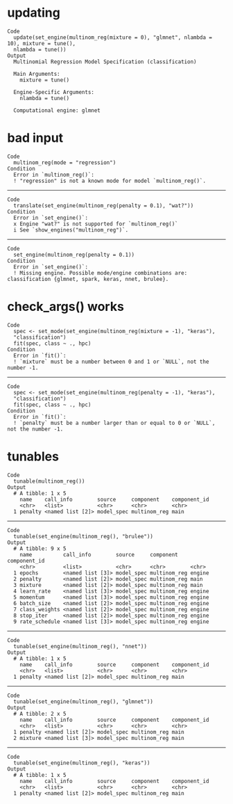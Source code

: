 # updating

    Code
      update(set_engine(multinom_reg(mixture = 0), "glmnet", nlambda = 10), mixture = tune(),
      nlambda = tune())
    Output
      Multinomial Regression Model Specification (classification)
      
      Main Arguments:
        mixture = tune()
      
      Engine-Specific Arguments:
        nlambda = tune()
      
      Computational engine: glmnet 
      

# bad input

    Code
      multinom_reg(mode = "regression")
    Condition
      Error in `multinom_reg()`:
      ! "regression" is not a known mode for model `multinom_reg()`.

---

    Code
      translate(set_engine(multinom_reg(penalty = 0.1), "wat?"))
    Condition
      Error in `set_engine()`:
      x Engine "wat?" is not supported for `multinom_reg()`
      i See `show_engines("multinom_reg")`.

---

    Code
      set_engine(multinom_reg(penalty = 0.1))
    Condition
      Error in `set_engine()`:
      ! Missing engine. Possible mode/engine combinations are: classification {glmnet, spark, keras, nnet, brulee}.

# check_args() works

    Code
      spec <- set_mode(set_engine(multinom_reg(mixture = -1), "keras"),
      "classification")
      fit(spec, class ~ ., hpc)
    Condition
      Error in `fit()`:
      ! `mixture` must be a number between 0 and 1 or `NULL`, not the number -1.

---

    Code
      spec <- set_mode(set_engine(multinom_reg(penalty = -1), "keras"),
      "classification")
      fit(spec, class ~ ., hpc)
    Condition
      Error in `fit()`:
      ! `penalty` must be a number larger than or equal to 0 or `NULL`, not the number -1.

# tunables

    Code
      tunable(multinom_reg())
    Output
      # A tibble: 1 x 5
        name    call_info        source     component    component_id
        <chr>   <list>           <chr>      <chr>        <chr>       
      1 penalty <named list [2]> model_spec multinom_reg main        

---

    Code
      tunable(set_engine(multinom_reg(), "brulee"))
    Output
      # A tibble: 9 x 5
        name          call_info        source     component    component_id
        <chr>         <list>           <chr>      <chr>        <chr>       
      1 epochs        <named list [3]> model_spec multinom_reg engine      
      2 penalty       <named list [2]> model_spec multinom_reg main        
      3 mixture       <named list [2]> model_spec multinom_reg main        
      4 learn_rate    <named list [3]> model_spec multinom_reg engine      
      5 momentum      <named list [3]> model_spec multinom_reg engine      
      6 batch_size    <named list [2]> model_spec multinom_reg engine      
      7 class_weights <named list [2]> model_spec multinom_reg engine      
      8 stop_iter     <named list [2]> model_spec multinom_reg engine      
      9 rate_schedule <named list [3]> model_spec multinom_reg engine      

---

    Code
      tunable(set_engine(multinom_reg(), "nnet"))
    Output
      # A tibble: 1 x 5
        name    call_info        source     component    component_id
        <chr>   <list>           <chr>      <chr>        <chr>       
      1 penalty <named list [2]> model_spec multinom_reg main        

---

    Code
      tunable(set_engine(multinom_reg(), "glmnet"))
    Output
      # A tibble: 2 x 5
        name    call_info        source     component    component_id
        <chr>   <list>           <chr>      <chr>        <chr>       
      1 penalty <named list [2]> model_spec multinom_reg main        
      2 mixture <named list [3]> model_spec multinom_reg main        

---

    Code
      tunable(set_engine(multinom_reg(), "keras"))
    Output
      # A tibble: 1 x 5
        name    call_info        source     component    component_id
        <chr>   <list>           <chr>      <chr>        <chr>       
      1 penalty <named list [2]> model_spec multinom_reg main        


